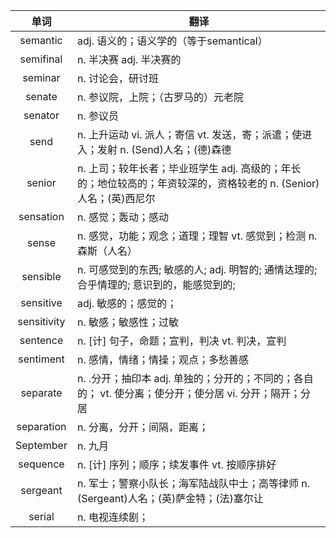 |单词|翻译  |
|:--:|--| 
|	semantic  		|		adj. 语义的；语义学的（等于semantical）	|		
|	semifinal  		|		n. 半决赛 adj. 半决赛的	|		
|	seminar  		|		n. 讨论会，研讨班	|		
|	senate  		|		n. 参议院，上院；（古罗马的）元老院	|		
|	senator  		|		n. 参议员	|		
|	send  		|		n. 上升运动 vi. 派人；寄信 vt. 发送，寄；派遣；使进入；发射 n. (Send)人名；(德)森德	|		
|	senior  		|		n. 上司；较年长者；毕业班学生 adj. 高级的；年长的；地位较高的；年资较深的，资格较老的 n. (Senior)人名；(英)西尼尔	|		
|	sensation  		|		n. 感觉；轰动；感动	|		
|	sense  		|		n. 感觉，功能；观念；道理；理智 vt. 感觉到；检测 n. 森斯（人名）	|		
|	sensible  		|		n. 可感觉到的东西; 敏感的人; adj. 明智的; 通情达理的; 合乎情理的; 意识到的，能感觉到的;	|		
|	sensitive  		|		adj. 敏感的；感觉的；	|		
|	sensitivity  		|		n. 敏感；敏感性；过敏	|		
|	sentence  		|		n. [计] 句子，命题；宣判，判决 vt. 判决，宣判	|		
|	sentiment  		|		n. 感情，情绪；情操；观点；多愁善感	|		
|	separate  		|		n. .分开；抽印本 adj. 单独的；分开的；不同的；各自的； vt. 使分离；使分开；使分居 vi. 分开；隔开；分居	|		
|	separation  		|		n. 分离，分开；间隔，距离；	|		
|	September  		|		n. 九月	|		
|	sequence  		|		n. [计] 序列；顺序；续发事件 vt. 按顺序排好	|		
|	sergeant  		|		n. 军士；警察小队长；海军陆战队中士；高等律师 n. (Sergeant)人名；(英)萨金特；(法)塞尔让	|		
|	serial  		|		n. 电视连续剧；	|		

